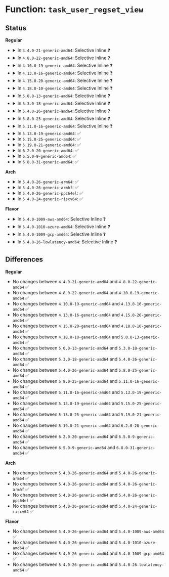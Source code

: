 # Function: <code>task_user_regset_view</code>

## Status
<b>Regular</b>
<ul>
<li>
<details>
<summary>In <code>4.4.0-21-generic-amd64</code>: Selective Inline ❓</summary>

```c
const struct user_regset_view * task_user_regset_view(struct task_struct * task)
```

```json
{
  "name": "task_user_regset_view",
  "collision_type": "Unique Global",
  "inline_type": "Selective",
  "funcs": [
    {
      "addr": 18446744071579094099,
      "name": "task_user_regset_view",
      "external": true,
      "loc": "arch/x86/kernel/ptrace.c:1402",
      "file": "arch/x86/kernel/ptrace.c",
      "inline": "not declared, inlined",
      "caller_inline": [
        "arch/x86/kernel/ptrace.c:arch_ptrace",
        "arch/x86/kernel/ptrace.c:arch_ptrace",
        "arch/x86/kernel/ptrace.c:arch_ptrace",
        "arch/x86/kernel/ptrace.c:arch_ptrace",
        "arch/x86/kernel/ptrace.c:compat_arch_ptrace",
        "arch/x86/kernel/ptrace.c:compat_arch_ptrace",
        "arch/x86/kernel/ptrace.c:compat_arch_ptrace",
        "arch/x86/kernel/ptrace.c:compat_arch_ptrace"
      ],
      "caller_func": [
        "kernel/ptrace.c:ptrace_regset"
      ]
    }
  ],
  "symbols": [
    {
      "addr": 18446744071579095792,
      "name": "task_user_regset_view",
      "section": ".text",
      "bind": "STB_GLOBAL",
      "size": 42
    }
  ]
}
```
</details>
</li>
<li>
<details>
<summary>In <code>4.8.0-22-generic-amd64</code>: Selective Inline ❓</summary>

```c
const struct user_regset_view * task_user_regset_view(struct task_struct * task)
```

```json
{
  "name": "task_user_regset_view",
  "collision_type": "Unique Global",
  "inline_type": "Selective",
  "funcs": [
    {
      "addr": 18446744071579094042,
      "name": "task_user_regset_view",
      "external": true,
      "loc": "arch/x86/kernel/ptrace.c:1358",
      "file": "arch/x86/kernel/ptrace.c",
      "inline": "not declared, inlined",
      "caller_inline": [
        "arch/x86/kernel/ptrace.c:compat_arch_ptrace",
        "arch/x86/kernel/ptrace.c:compat_arch_ptrace",
        "arch/x86/kernel/ptrace.c:compat_arch_ptrace",
        "arch/x86/kernel/ptrace.c:compat_arch_ptrace",
        "arch/x86/kernel/ptrace.c:arch_ptrace",
        "arch/x86/kernel/ptrace.c:arch_ptrace",
        "arch/x86/kernel/ptrace.c:arch_ptrace",
        "arch/x86/kernel/ptrace.c:arch_ptrace"
      ],
      "caller_func": [
        "kernel/ptrace.c:ptrace_regset"
      ]
    }
  ],
  "symbols": [
    {
      "addr": 18446744071579095104,
      "name": "task_user_regset_view",
      "section": ".text",
      "bind": "STB_GLOBAL",
      "size": 42
    }
  ]
}
```
</details>
</li>
<li>
<details>
<summary>In <code>4.10.0-19-generic-amd64</code>: Selective Inline ❓</summary>

```c
const struct user_regset_view * task_user_regset_view(struct task_struct * task)
```

```json
{
  "name": "task_user_regset_view",
  "collision_type": "Unique Global",
  "inline_type": "Selective",
  "funcs": [
    {
      "addr": 18446744071579092589,
      "name": "task_user_regset_view",
      "external": true,
      "loc": "arch/x86/kernel/ptrace.c:1358",
      "file": "arch/x86/kernel/ptrace.c",
      "inline": "not declared, inlined",
      "caller_inline": [
        "arch/x86/kernel/ptrace.c:compat_arch_ptrace",
        "arch/x86/kernel/ptrace.c:compat_arch_ptrace",
        "arch/x86/kernel/ptrace.c:compat_arch_ptrace",
        "arch/x86/kernel/ptrace.c:compat_arch_ptrace",
        "arch/x86/kernel/ptrace.c:arch_ptrace",
        "arch/x86/kernel/ptrace.c:arch_ptrace",
        "arch/x86/kernel/ptrace.c:arch_ptrace",
        "arch/x86/kernel/ptrace.c:arch_ptrace"
      ],
      "caller_func": [
        "kernel/ptrace.c:ptrace_regset"
      ]
    }
  ],
  "symbols": [
    {
      "addr": 18446744071579093280,
      "name": "task_user_regset_view",
      "section": ".text",
      "bind": "STB_GLOBAL",
      "size": 56
    }
  ]
}
```
</details>
</li>
<li>
<details>
<summary>In <code>4.13.0-16-generic-amd64</code>: Selective Inline ❓</summary>

```c
const struct user_regset_view * task_user_regset_view(struct task_struct * task)
```

```json
{
  "name": "task_user_regset_view",
  "collision_type": "Unique Global",
  "inline_type": "Selective",
  "funcs": [
    {
      "addr": 18446744071579084039,
      "name": "task_user_regset_view",
      "external": true,
      "loc": "arch/x86/kernel/ptrace.c:1359",
      "file": "arch/x86/kernel/ptrace.c",
      "inline": "not declared, inlined",
      "caller_inline": [
        "arch/x86/kernel/ptrace.c:compat_arch_ptrace",
        "arch/x86/kernel/ptrace.c:compat_arch_ptrace",
        "arch/x86/kernel/ptrace.c:compat_arch_ptrace",
        "arch/x86/kernel/ptrace.c:compat_arch_ptrace",
        "arch/x86/kernel/ptrace.c:arch_ptrace",
        "arch/x86/kernel/ptrace.c:arch_ptrace",
        "arch/x86/kernel/ptrace.c:arch_ptrace",
        "arch/x86/kernel/ptrace.c:arch_ptrace"
      ],
      "caller_func": [
        "kernel/ptrace.c:ptrace_regset"
      ]
    }
  ],
  "symbols": [
    {
      "addr": 18446744071579085152,
      "name": "task_user_regset_view",
      "section": ".text",
      "bind": "STB_GLOBAL",
      "size": 56
    }
  ]
}
```
</details>
</li>
<li>
<details>
<summary>In <code>4.15.0-20-generic-amd64</code>: Selective Inline ❓</summary>

```c
const struct user_regset_view * task_user_regset_view(struct task_struct * task)
```

```json
{
  "name": "task_user_regset_view",
  "collision_type": "Unique Global",
  "inline_type": "Selective",
  "funcs": [
    {
      "addr": 18446744071579094821,
      "name": "task_user_regset_view",
      "external": true,
      "loc": "arch/x86/kernel/ptrace.c:1359",
      "file": "arch/x86/kernel/ptrace.c",
      "inline": "not declared, inlined",
      "caller_inline": [
        "arch/x86/kernel/ptrace.c:compat_arch_ptrace",
        "arch/x86/kernel/ptrace.c:compat_arch_ptrace",
        "arch/x86/kernel/ptrace.c:compat_arch_ptrace",
        "arch/x86/kernel/ptrace.c:compat_arch_ptrace",
        "arch/x86/kernel/ptrace.c:arch_ptrace",
        "arch/x86/kernel/ptrace.c:arch_ptrace",
        "arch/x86/kernel/ptrace.c:arch_ptrace",
        "arch/x86/kernel/ptrace.c:arch_ptrace"
      ],
      "caller_func": [
        "kernel/ptrace.c:ptrace_regset"
      ]
    }
  ],
  "symbols": [
    {
      "addr": 18446744071579095952,
      "name": "task_user_regset_view",
      "section": ".text",
      "bind": "STB_GLOBAL",
      "size": 56
    }
  ]
}
```
</details>
</li>
<li>
<details>
<summary>In <code>4.18.0-10-generic-amd64</code>: Selective Inline ❓</summary>

```c
const struct user_regset_view * task_user_regset_view(struct task_struct * task)
```

```json
{
  "name": "task_user_regset_view",
  "collision_type": "Unique Global",
  "inline_type": "Selective",
  "funcs": [
    {
      "addr": 18446744071579100781,
      "name": "task_user_regset_view",
      "external": true,
      "loc": "arch/x86/kernel/ptrace.c:1359",
      "file": "arch/x86/kernel/ptrace.c",
      "inline": "not declared, inlined",
      "caller_inline": [
        "arch/x86/kernel/ptrace.c:compat_arch_ptrace",
        "arch/x86/kernel/ptrace.c:compat_arch_ptrace",
        "arch/x86/kernel/ptrace.c:compat_arch_ptrace",
        "arch/x86/kernel/ptrace.c:compat_arch_ptrace",
        "arch/x86/kernel/ptrace.c:arch_ptrace",
        "arch/x86/kernel/ptrace.c:arch_ptrace",
        "arch/x86/kernel/ptrace.c:arch_ptrace",
        "arch/x86/kernel/ptrace.c:arch_ptrace"
      ],
      "caller_func": []
    }
  ],
  "symbols": [
    {
      "addr": 18446744071579101488,
      "name": "task_user_regset_view",
      "section": ".text",
      "bind": "STB_GLOBAL",
      "size": 56
    }
  ]
}
```
</details>
</li>
<li>
<details>
<summary>In <code>5.0.0-13-generic-amd64</code>: Selective Inline ❓</summary>

```c
const struct user_regset_view * task_user_regset_view(struct task_struct * task)
```

```json
{
  "name": "task_user_regset_view",
  "collision_type": "Unique Global",
  "inline_type": "Selective",
  "funcs": [
    {
      "addr": 18446744071579106270,
      "name": "task_user_regset_view",
      "external": true,
      "loc": "arch/x86/kernel/ptrace.c:1350",
      "file": "arch/x86/kernel/ptrace.c",
      "inline": "not declared, inlined",
      "caller_inline": [
        "arch/x86/kernel/ptrace.c:compat_arch_ptrace",
        "arch/x86/kernel/ptrace.c:compat_arch_ptrace",
        "arch/x86/kernel/ptrace.c:compat_arch_ptrace",
        "arch/x86/kernel/ptrace.c:compat_arch_ptrace",
        "arch/x86/kernel/ptrace.c:arch_ptrace",
        "arch/x86/kernel/ptrace.c:arch_ptrace",
        "arch/x86/kernel/ptrace.c:arch_ptrace",
        "arch/x86/kernel/ptrace.c:arch_ptrace"
      ],
      "caller_func": []
    }
  ],
  "symbols": [
    {
      "addr": 18446744071579107200,
      "name": "task_user_regset_view",
      "section": ".text",
      "bind": "STB_GLOBAL",
      "size": 56
    }
  ]
}
```
</details>
</li>
<li>
<details>
<summary>In <code>5.3.0-18-generic-amd64</code>: Selective Inline ❓</summary>

```c
const struct user_regset_view * task_user_regset_view(struct task_struct * task)
```

```json
{
  "name": "task_user_regset_view",
  "collision_type": "Unique Global",
  "inline_type": "Selective",
  "funcs": [
    {
      "addr": 18446744071579116204,
      "name": "task_user_regset_view",
      "external": true,
      "loc": "arch/x86/kernel/ptrace.c:1322",
      "file": "arch/x86/kernel/ptrace.c",
      "inline": "not declared, inlined",
      "caller_inline": [
        "arch/x86/kernel/ptrace.c:compat_arch_ptrace",
        "arch/x86/kernel/ptrace.c:compat_arch_ptrace",
        "arch/x86/kernel/ptrace.c:compat_arch_ptrace",
        "arch/x86/kernel/ptrace.c:compat_arch_ptrace",
        "arch/x86/kernel/ptrace.c:arch_ptrace",
        "arch/x86/kernel/ptrace.c:arch_ptrace",
        "arch/x86/kernel/ptrace.c:arch_ptrace",
        "arch/x86/kernel/ptrace.c:arch_ptrace"
      ],
      "caller_func": []
    }
  ],
  "symbols": [
    {
      "addr": 18446744071579117072,
      "name": "task_user_regset_view",
      "section": ".text",
      "bind": "STB_GLOBAL",
      "size": 56
    }
  ]
}
```
</details>
</li>
<li>
<details>
<summary>In <code>5.4.0-26-generic-amd64</code>: Selective Inline ❓</summary>

```c
const struct user_regset_view * task_user_regset_view(struct task_struct * task)
```

```json
{
  "name": "task_user_regset_view",
  "collision_type": "Unique Global",
  "inline_type": "Selective",
  "funcs": [
    {
      "addr": 18446744071579118124,
      "name": "task_user_regset_view",
      "external": true,
      "loc": "arch/x86/kernel/ptrace.c:1322",
      "file": "arch/x86/kernel/ptrace.c",
      "inline": "not declared, inlined",
      "caller_inline": [
        "arch/x86/kernel/ptrace.c:compat_arch_ptrace",
        "arch/x86/kernel/ptrace.c:compat_arch_ptrace",
        "arch/x86/kernel/ptrace.c:compat_arch_ptrace",
        "arch/x86/kernel/ptrace.c:compat_arch_ptrace",
        "arch/x86/kernel/ptrace.c:arch_ptrace",
        "arch/x86/kernel/ptrace.c:arch_ptrace",
        "arch/x86/kernel/ptrace.c:arch_ptrace",
        "arch/x86/kernel/ptrace.c:arch_ptrace"
      ],
      "caller_func": []
    }
  ],
  "symbols": [
    {
      "addr": 18446744071579118992,
      "name": "task_user_regset_view",
      "section": ".text",
      "bind": "STB_GLOBAL",
      "size": 56
    }
  ]
}
```
</details>
</li>
<li>
<details>
<summary>In <code>5.8.0-25-generic-amd64</code>: Selective Inline ❓</summary>

```c
const struct user_regset_view * task_user_regset_view(struct task_struct * task)
```

```json
{
  "name": "task_user_regset_view",
  "collision_type": "Unique Global",
  "inline_type": "Selective",
  "funcs": [
    {
      "addr": 18446744071579130158,
      "name": "task_user_regset_view",
      "external": true,
      "loc": "arch/x86/kernel/ptrace.c:1337",
      "file": "arch/x86/kernel/ptrace.c",
      "inline": "not declared, inlined",
      "caller_inline": [
        "arch/x86/kernel/ptrace.c:x32_arch_ptrace",
        "arch/x86/kernel/ptrace.c:x32_arch_ptrace",
        "arch/x86/kernel/ptrace.c:x32_arch_ptrace",
        "arch/x86/kernel/ptrace.c:x32_arch_ptrace",
        "arch/x86/kernel/ptrace.c:arch_ptrace",
        "arch/x86/kernel/ptrace.c:arch_ptrace",
        "arch/x86/kernel/ptrace.c:arch_ptrace",
        "arch/x86/kernel/ptrace.c:arch_ptrace"
      ],
      "caller_func": [
        "kernel/ptrace.c:ptrace_regset"
      ]
    }
  ],
  "symbols": [
    {
      "addr": 18446744071579132736,
      "name": "task_user_regset_view",
      "section": ".text",
      "bind": "STB_GLOBAL",
      "size": 56
    }
  ]
}
```
</details>
</li>
<li>
<details>
<summary>In <code>5.11.0-16-generic-amd64</code>: Selective Inline ❓</summary>

```c
const struct user_regset_view * task_user_regset_view(struct task_struct * task)
```

```json
{
  "name": "task_user_regset_view",
  "collision_type": "Unique Global",
  "inline_type": "Selective",
  "funcs": [
    {
      "addr": 18446744071579128794,
      "name": "task_user_regset_view",
      "external": true,
      "loc": "arch/x86/kernel/ptrace.c:1312",
      "file": "arch/x86/kernel/ptrace.c",
      "inline": "not declared, inlined",
      "caller_inline": [
        "arch/x86/kernel/ptrace.c:x32_arch_ptrace",
        "arch/x86/kernel/ptrace.c:x32_arch_ptrace",
        "arch/x86/kernel/ptrace.c:x32_arch_ptrace",
        "arch/x86/kernel/ptrace.c:x32_arch_ptrace",
        "arch/x86/kernel/ptrace.c:arch_ptrace",
        "arch/x86/kernel/ptrace.c:arch_ptrace",
        "arch/x86/kernel/ptrace.c:arch_ptrace",
        "arch/x86/kernel/ptrace.c:arch_ptrace"
      ],
      "caller_func": [
        "kernel/ptrace.c:ptrace_regset"
      ]
    }
  ],
  "symbols": [
    {
      "addr": 18446744071579131360,
      "name": "task_user_regset_view",
      "section": ".text",
      "bind": "STB_GLOBAL",
      "size": 56
    }
  ]
}
```
</details>
</li>
<li>
<details>
<summary>In <code>5.13.0-19-generic-amd64</code>: ✅</summary>

```c
const struct user_regset_view * task_user_regset_view(struct task_struct * task)
```

```json
{
  "name": "task_user_regset_view",
  "collision_type": "Unique Global",
  "inline_type": "No",
  "funcs": [
    {
      "addr": 18446744071579138048,
      "name": "task_user_regset_view",
      "external": true,
      "loc": "arch/x86/kernel/ptrace.c:1342",
      "file": "arch/x86/kernel/ptrace.c",
      "inline": "seen, unknown",
      "caller_inline": [],
      "caller_func": [
        "kernel/ptrace.c:ptrace_regset"
      ]
    }
  ],
  "symbols": [
    {
      "addr": 18446744071579138048,
      "name": "task_user_regset_view",
      "section": ".text",
      "bind": "STB_GLOBAL",
      "size": 56
    }
  ]
}
```
</details>
</li>
<li>
<details>
<summary>In <code>5.15.0-25-generic-amd64</code>: ✅</summary>

```c
const struct user_regset_view * task_user_regset_view(struct task_struct * task)
```

```json
{
  "name": "task_user_regset_view",
  "collision_type": "Unique Global",
  "inline_type": "No",
  "funcs": [
    {
      "addr": 18446744071579164768,
      "name": "task_user_regset_view",
      "external": true,
      "loc": "arch/x86/kernel/ptrace.c:1342",
      "file": "arch/x86/kernel/ptrace.c",
      "inline": "seen, unknown",
      "caller_inline": [],
      "caller_func": [
        "kernel/ptrace.c:ptrace_regset"
      ]
    }
  ],
  "symbols": [
    {
      "addr": 18446744071579164768,
      "name": "task_user_regset_view",
      "section": ".text",
      "bind": "STB_GLOBAL",
      "size": 56
    }
  ]
}
```
</details>
</li>
<li>
<details>
<summary>In <code>5.19.0-21-generic-amd64</code>: ✅</summary>

```c
const struct user_regset_view * task_user_regset_view(struct task_struct * task)
```

```json
{
  "name": "task_user_regset_view",
  "collision_type": "Unique Global",
  "inline_type": "No",
  "funcs": [
    {
      "addr": 18446744071579209952,
      "name": "task_user_regset_view",
      "external": true,
      "loc": "arch/x86/kernel/ptrace.c:1341",
      "file": "arch/x86/kernel/ptrace.c",
      "inline": "seen, unknown",
      "caller_inline": [],
      "caller_func": [
        "kernel/ptrace.c:ptrace_regset",
        "fs/binfmt_elf.c:fill_note_info",
        "fs/compat_binfmt_elf.c:fill_note_info"
      ]
    }
  ],
  "symbols": [
    {
      "addr": 18446744071579209952,
      "name": "task_user_regset_view",
      "section": ".text",
      "bind": "STB_GLOBAL",
      "size": 66
    }
  ]
}
```
</details>
</li>
<li>
<details>
<summary>In <code>6.2.0-20-generic-amd64</code>: ✅</summary>

```c
const struct user_regset_view * task_user_regset_view(struct task_struct * task)
```

```json
{
  "name": "task_user_regset_view",
  "collision_type": "Unique Global",
  "inline_type": "No",
  "funcs": [
    {
      "addr": 18446744071579265504,
      "name": "task_user_regset_view",
      "external": true,
      "loc": "arch/x86/kernel/ptrace.c:1383",
      "file": "arch/x86/kernel/ptrace.c",
      "inline": "seen, unknown",
      "caller_inline": [],
      "caller_func": [
        "kernel/ptrace.c:ptrace_regset",
        "fs/binfmt_elf.c:fill_note_info",
        "fs/compat_binfmt_elf.c:fill_note_info"
      ]
    }
  ],
  "symbols": [
    {
      "addr": 18446744071579265504,
      "name": "task_user_regset_view",
      "section": ".text",
      "bind": "STB_GLOBAL",
      "size": 66
    }
  ]
}
```
</details>
</li>
<li>
<details>
<summary>In <code>6.5.0-9-generic-amd64</code>: ✅</summary>

```c
const struct user_regset_view * task_user_regset_view(struct task_struct * task)
```

```json
{
  "name": "task_user_regset_view",
  "collision_type": "Unique Global",
  "inline_type": "No",
  "funcs": [
    {
      "addr": 18446744071579271440,
      "name": "task_user_regset_view",
      "external": true,
      "loc": "arch/x86/kernel/ptrace.c:1383",
      "file": "arch/x86/kernel/ptrace.c",
      "inline": "seen, unknown",
      "caller_inline": [],
      "caller_func": [
        "kernel/ptrace.c:ptrace_regset",
        "fs/binfmt_elf.c:fill_note_info",
        "fs/compat_binfmt_elf.c:fill_note_info"
      ]
    }
  ],
  "symbols": [
    {
      "addr": 18446744071579271440,
      "name": "task_user_regset_view",
      "section": ".text",
      "bind": "STB_GLOBAL",
      "size": 66
    }
  ]
}
```
</details>
</li>
<li>
<details>
<summary>In <code>6.8.0-31-generic-amd64</code>: ✅</summary>

```c
const struct user_regset_view * task_user_regset_view(struct task_struct * task)
```

```json
{
  "name": "task_user_regset_view",
  "collision_type": "Unique Global",
  "inline_type": "No",
  "funcs": [
    {
      "addr": 18446744071579301264,
      "name": "task_user_regset_view",
      "external": true,
      "loc": "arch/x86/kernel/ptrace.c:1395",
      "file": "arch/x86/kernel/ptrace.c",
      "inline": "seen, unknown",
      "caller_inline": [],
      "caller_func": [
        "kernel/ptrace.c:ptrace_regset",
        "fs/binfmt_elf.c:fill_note_info",
        "fs/compat_binfmt_elf.c:fill_note_info"
      ]
    }
  ],
  "symbols": [
    {
      "addr": 18446744071579301264,
      "name": "task_user_regset_view",
      "section": ".text",
      "bind": "STB_GLOBAL",
      "size": 66
    }
  ]
}
```
</details>
</li>
</ul>
<b>Arch</b>
<ul>
<li>
<details>
<summary>In <code>5.4.0-26-generic-arm64</code>: ✅</summary>

```c
const struct user_regset_view * task_user_regset_view(struct task_struct * task)
```

```json
{
  "name": "task_user_regset_view",
  "collision_type": "Unique Global",
  "inline_type": "No",
  "funcs": [
    {
      "addr": 18446603336490216384,
      "name": "task_user_regset_view",
      "external": true,
      "loc": "arch/arm64/kernel/ptrace.c:1780",
      "file": "arch/arm64/kernel/ptrace.c",
      "inline": "seen, unknown",
      "caller_inline": [],
      "caller_func": []
    }
  ],
  "symbols": [
    {
      "addr": 18446603336490216384,
      "name": "task_user_regset_view",
      "section": ".text",
      "bind": "STB_GLOBAL",
      "size": 104
    }
  ]
}
```
</details>
</li>
<li>
<details>
<summary>In <code>5.4.0-26-generic-armhf</code>: ✅</summary>

```c
const struct user_regset_view * task_user_regset_view(struct task_struct * task)
```

```json
{
  "name": "task_user_regset_view",
  "collision_type": "Unique Global",
  "inline_type": "No",
  "funcs": [
    {
      "addr": 3224422492,
      "name": "task_user_regset_view",
      "external": true,
      "loc": "arch/arm/kernel/ptrace.c:779",
      "file": "arch/arm/kernel/ptrace.c",
      "inline": "seen, unknown",
      "caller_inline": [],
      "caller_func": [
        "kernel/ptrace.c:ptrace_request"
      ]
    }
  ],
  "symbols": [
    {
      "addr": 3224422492,
      "name": "task_user_regset_view",
      "section": ".text",
      "bind": "STB_GLOBAL",
      "size": 32
    }
  ]
}
```
</details>
</li>
<li>
<details>
<summary>In <code>5.4.0-26-generic-ppc64el</code>: ✅</summary>

```c
const struct user_regset_view * task_user_regset_view(struct task_struct * task)
```

```json
{
  "name": "task_user_regset_view",
  "collision_type": "Unique Global",
  "inline_type": "No",
  "funcs": [
    {
      "addr": 13835058055282264272,
      "name": "task_user_regset_view",
      "external": true,
      "loc": "arch/powerpc/kernel/ptrace.c:2292",
      "file": "arch/powerpc/kernel/ptrace.c",
      "inline": "seen, unknown",
      "caller_inline": [],
      "caller_func": [
        "arch/powerpc/kernel/ptrace32.c:compat_arch_ptrace",
        "arch/powerpc/kernel/ptrace32.c:compat_arch_ptrace"
      ]
    }
  ],
  "symbols": [
    {
      "addr": 13835058055282264272,
      "name": "task_user_regset_view",
      "section": ".text",
      "bind": "STB_GLOBAL",
      "size": 60
    }
  ]
}
```
</details>
</li>
<li>
<details>
<summary>In <code>5.4.0-24-generic-riscv64</code>: ✅</summary>

```c
const struct user_regset_view * task_user_regset_view(struct task_struct * task)
```

```json
{
  "name": "task_user_regset_view",
  "collision_type": "Unique Global",
  "inline_type": "No",
  "funcs": [
    {
      "addr": 18446743936271344252,
      "name": "task_user_regset_view",
      "external": true,
      "loc": "arch/riscv/kernel/ptrace.c:123",
      "file": "arch/riscv/kernel/ptrace.c",
      "inline": "seen, unknown",
      "caller_inline": [],
      "caller_func": [
        "kernel/ptrace.c:ptrace_request"
      ]
    }
  ],
  "symbols": [
    {
      "addr": 18446743936271344252,
      "name": "task_user_regset_view",
      "section": ".text",
      "bind": "STB_GLOBAL",
      "size": 34
    }
  ]
}
```
</details>
</li>
</ul>
<b>Flavor</b>
<ul>
<li>
<details>
<summary>In <code>5.4.0-1009-aws-amd64</code>: Selective Inline ❓</summary>

```c
const struct user_regset_view * task_user_regset_view(struct task_struct * task)
```

```json
{
  "name": "task_user_regset_view",
  "collision_type": "Unique Global",
  "inline_type": "Selective",
  "funcs": [
    {
      "addr": 18446744071579118508,
      "name": "task_user_regset_view",
      "external": true,
      "loc": "arch/x86/kernel/ptrace.c:1322",
      "file": "arch/x86/kernel/ptrace.c",
      "inline": "not declared, inlined",
      "caller_inline": [
        "arch/x86/kernel/ptrace.c:compat_arch_ptrace",
        "arch/x86/kernel/ptrace.c:compat_arch_ptrace",
        "arch/x86/kernel/ptrace.c:compat_arch_ptrace",
        "arch/x86/kernel/ptrace.c:compat_arch_ptrace",
        "arch/x86/kernel/ptrace.c:arch_ptrace",
        "arch/x86/kernel/ptrace.c:arch_ptrace",
        "arch/x86/kernel/ptrace.c:arch_ptrace",
        "arch/x86/kernel/ptrace.c:arch_ptrace"
      ],
      "caller_func": []
    }
  ],
  "symbols": [
    {
      "addr": 18446744071579119376,
      "name": "task_user_regset_view",
      "section": ".text",
      "bind": "STB_GLOBAL",
      "size": 56
    }
  ]
}
```
</details>
</li>
<li>
<details>
<summary>In <code>5.4.0-1010-azure-amd64</code>: Selective Inline ❓</summary>

```c
const struct user_regset_view * task_user_regset_view(struct task_struct * task)
```

```json
{
  "name": "task_user_regset_view",
  "collision_type": "Unique Global",
  "inline_type": "Selective",
  "funcs": [
    {
      "addr": 18446744071579050520,
      "name": "task_user_regset_view",
      "external": true,
      "loc": "arch/x86/kernel/ptrace.c:1322",
      "file": "arch/x86/kernel/ptrace.c",
      "inline": "not declared, inlined",
      "caller_inline": [
        "arch/x86/kernel/ptrace.c:compat_arch_ptrace",
        "arch/x86/kernel/ptrace.c:compat_arch_ptrace",
        "arch/x86/kernel/ptrace.c:compat_arch_ptrace",
        "arch/x86/kernel/ptrace.c:compat_arch_ptrace",
        "arch/x86/kernel/ptrace.c:arch_ptrace",
        "arch/x86/kernel/ptrace.c:arch_ptrace",
        "arch/x86/kernel/ptrace.c:arch_ptrace",
        "arch/x86/kernel/ptrace.c:arch_ptrace"
      ],
      "caller_func": []
    }
  ],
  "symbols": [
    {
      "addr": 18446744071579051312,
      "name": "task_user_regset_view",
      "section": ".text",
      "bind": "STB_GLOBAL",
      "size": 41
    }
  ]
}
```
</details>
</li>
<li>
<details>
<summary>In <code>5.4.0-1009-gcp-amd64</code>: Selective Inline ❓</summary>

```c
const struct user_regset_view * task_user_regset_view(struct task_struct * task)
```

```json
{
  "name": "task_user_regset_view",
  "collision_type": "Unique Global",
  "inline_type": "Selective",
  "funcs": [
    {
      "addr": 18446744071579118060,
      "name": "task_user_regset_view",
      "external": true,
      "loc": "arch/x86/kernel/ptrace.c:1322",
      "file": "arch/x86/kernel/ptrace.c",
      "inline": "not declared, inlined",
      "caller_inline": [
        "arch/x86/kernel/ptrace.c:compat_arch_ptrace",
        "arch/x86/kernel/ptrace.c:compat_arch_ptrace",
        "arch/x86/kernel/ptrace.c:compat_arch_ptrace",
        "arch/x86/kernel/ptrace.c:compat_arch_ptrace",
        "arch/x86/kernel/ptrace.c:arch_ptrace",
        "arch/x86/kernel/ptrace.c:arch_ptrace",
        "arch/x86/kernel/ptrace.c:arch_ptrace",
        "arch/x86/kernel/ptrace.c:arch_ptrace"
      ],
      "caller_func": []
    }
  ],
  "symbols": [
    {
      "addr": 18446744071579118928,
      "name": "task_user_regset_view",
      "section": ".text",
      "bind": "STB_GLOBAL",
      "size": 56
    }
  ]
}
```
</details>
</li>
<li>
<details>
<summary>In <code>5.4.0-26-lowlatency-amd64</code>: Selective Inline ❓</summary>

```c
const struct user_regset_view * task_user_regset_view(struct task_struct * task)
```

```json
{
  "name": "task_user_regset_view",
  "collision_type": "Unique Global",
  "inline_type": "Selective",
  "funcs": [
    {
      "addr": 18446744071579123148,
      "name": "task_user_regset_view",
      "external": true,
      "loc": "arch/x86/kernel/ptrace.c:1322",
      "file": "arch/x86/kernel/ptrace.c",
      "inline": "not declared, inlined",
      "caller_inline": [
        "arch/x86/kernel/ptrace.c:compat_arch_ptrace",
        "arch/x86/kernel/ptrace.c:compat_arch_ptrace",
        "arch/x86/kernel/ptrace.c:compat_arch_ptrace",
        "arch/x86/kernel/ptrace.c:compat_arch_ptrace",
        "arch/x86/kernel/ptrace.c:arch_ptrace",
        "arch/x86/kernel/ptrace.c:arch_ptrace",
        "arch/x86/kernel/ptrace.c:arch_ptrace",
        "arch/x86/kernel/ptrace.c:arch_ptrace"
      ],
      "caller_func": []
    }
  ],
  "symbols": [
    {
      "addr": 18446744071579124016,
      "name": "task_user_regset_view",
      "section": ".text",
      "bind": "STB_GLOBAL",
      "size": 56
    }
  ]
}
```
</details>
</li>
</ul>

## Differences
<b>Regular</b>
<ul>
<li>
No changes between <code>4.4.0-21-generic-amd64</code> and <code>4.8.0-22-generic-amd64</code> ✅
</li>
<li>
No changes between <code>4.8.0-22-generic-amd64</code> and <code>4.10.0-19-generic-amd64</code> ✅
</li>
<li>
No changes between <code>4.10.0-19-generic-amd64</code> and <code>4.13.0-16-generic-amd64</code> ✅
</li>
<li>
No changes between <code>4.13.0-16-generic-amd64</code> and <code>4.15.0-20-generic-amd64</code> ✅
</li>
<li>
No changes between <code>4.15.0-20-generic-amd64</code> and <code>4.18.0-10-generic-amd64</code> ✅
</li>
<li>
No changes between <code>4.18.0-10-generic-amd64</code> and <code>5.0.0-13-generic-amd64</code> ✅
</li>
<li>
No changes between <code>5.0.0-13-generic-amd64</code> and <code>5.3.0-18-generic-amd64</code> ✅
</li>
<li>
No changes between <code>5.3.0-18-generic-amd64</code> and <code>5.4.0-26-generic-amd64</code> ✅
</li>
<li>
No changes between <code>5.4.0-26-generic-amd64</code> and <code>5.8.0-25-generic-amd64</code> ✅
</li>
<li>
No changes between <code>5.8.0-25-generic-amd64</code> and <code>5.11.0-16-generic-amd64</code> ✅
</li>
<li>
No changes between <code>5.11.0-16-generic-amd64</code> and <code>5.13.0-19-generic-amd64</code> ✅
</li>
<li>
No changes between <code>5.13.0-19-generic-amd64</code> and <code>5.15.0-25-generic-amd64</code> ✅
</li>
<li>
No changes between <code>5.15.0-25-generic-amd64</code> and <code>5.19.0-21-generic-amd64</code> ✅
</li>
<li>
No changes between <code>5.19.0-21-generic-amd64</code> and <code>6.2.0-20-generic-amd64</code> ✅
</li>
<li>
No changes between <code>6.2.0-20-generic-amd64</code> and <code>6.5.0-9-generic-amd64</code> ✅
</li>
<li>
No changes between <code>6.5.0-9-generic-amd64</code> and <code>6.8.0-31-generic-amd64</code> ✅
</li>
</ul>
<b>Arch</b>
<ul>
<li>
No changes between <code>5.4.0-26-generic-amd64</code> and <code>5.4.0-26-generic-arm64</code> ✅
</li>
<li>
No changes between <code>5.4.0-26-generic-amd64</code> and <code>5.4.0-26-generic-armhf</code> ✅
</li>
<li>
No changes between <code>5.4.0-26-generic-amd64</code> and <code>5.4.0-26-generic-ppc64el</code> ✅
</li>
<li>
No changes between <code>5.4.0-26-generic-amd64</code> and <code>5.4.0-24-generic-riscv64</code> ✅
</li>
</ul>
<b>Flavor</b>
<ul>
<li>
No changes between <code>5.4.0-26-generic-amd64</code> and <code>5.4.0-1009-aws-amd64</code> ✅
</li>
<li>
No changes between <code>5.4.0-26-generic-amd64</code> and <code>5.4.0-1010-azure-amd64</code> ✅
</li>
<li>
No changes between <code>5.4.0-26-generic-amd64</code> and <code>5.4.0-1009-gcp-amd64</code> ✅
</li>
<li>
No changes between <code>5.4.0-26-generic-amd64</code> and <code>5.4.0-26-lowlatency-amd64</code> ✅
</li>
</ul>
